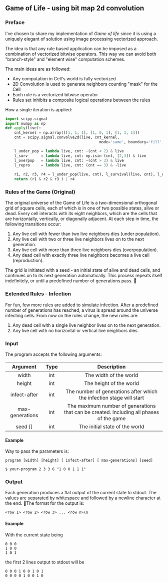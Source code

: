 ## Game of Life - using bit map 2d convolution

### Preface

I've chosen to share my implementation of *Game of life* since it is using a uniquely elegant of solution using image processing vectorized approach.

The idea is that any rule based application can be imposed as a combination of vectorized bitwise operators. This way we can avoid both "branch-style" and "element wise" computation schemes.

The main ideas are as followed:

- Any computation in Cell's world is fully vectorized
- 2D Convolution is used to generate neighbors counting "mask" for the Cell
- Each rule is a vectorized bitwise operator
- Rules set inhibits a composite logical operations between the rules

How a single iteration is applied:

```python
import scipy.signal
import numpy as np
def apply(live):
    cnt_kernel = np.array([[1, 1, 1], [1, 0, 1], [1, 1, 1]])
    cnt = scipy.signal.convolve2d(live, cnt_kernel,
                                          mode='same', boundary='fill', fillvalue=0)

    l_under_pop = lambda live, cnt: ~(cnt < 2) & live
    l_surv      = lambda live, cnt: np.isin (cnt, [2,3]) & live
    l_overpop   = lambda live, cnt: ~(cnt > 3) & live
    l_repro     = lambda live, cnt: (cnt == 3) & ~live
    
    r1, r2, r3, r4 = l_under_pop(live, cnt), l_survival(live, cnt), l_overpop(live, cnt), l_repro(live, cnt)
    return (r1 & r2 & r3 ) | r4

```



### Rules of the Game (Original)

The original universe of the Game of Life is a two-dimensional orthogonal grid of square
cells, each of which is in one of two possible states, alive or dead. Every cell interacts
with its eight neighbors, which are the cells that are horizontally, vertically, or
diagonally adjacent.
At each step in time, the following transitions occur:

1. Any live cell with fewer than two live neighbors dies (under population).
2. Any live cell with two or three live neighbors lives on to the next generation.
3. Any live cell with more than three live neighbors dies (overpopulation).
4. Any dead cell with exactly three live neighbors becomes a live cell (reproduction).

The grid is initiated with a seed - an initial state of alive and dead cells, and continues
on to its next generation automatically. This process repeats itself indefinitely, or until a
predefined number of generations pass.


### Extended Rules - Infection

For fun, few more rules are added to simulate infection. After a predefined number of generations has reached, a virus is spread around the universe
infecting cells.
From now on the rules change, the new rules are:

1. Any dead cell with a single live neighbor lives on to the next generation.
2. Any live cell with no horizontal or vertical live neighbors dies.

### Input

The program accepts the following arguments:

| Argument  | Type | Description               |
|:----------: |:------:|:---------------------------:|
| width     | int  | The width of the world   |
|height | int | The height of the world |
|infect-after | int | The number of generations after which the infection stage will start |
|max-generations | int | The maximum number of generations that can be created. Including all phases of the game |
|seed [] | int | The initial state of the world |


#### Example

Way to pass the parameters is:

`program [width] [height] [ infect-after] [ max-generations] [seed]`

`$ your-program 2 3 3 6 "1 0 0 1 1 1"`

### Output
Each generation produces a flat output of the current state to stdout. The values
are separated by whitespace and followed by a newline character at the end.
The format for the output is:

 `<row 1> <row 2> <row 3> ... <row n>\n`

#### Example

With the current state being

```
0 0 0 
1 0 0 
1 0 1
```

the first 2 lines output to stdout will be

```
0 0 0 1 0 0 1 0 1
0 0 0 0 1 0 0 1 0
```
